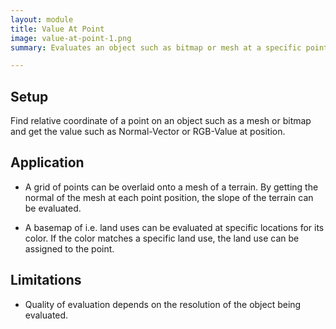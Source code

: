 ```yaml
---
layout: module
title: Value At Point
image: value-at-point-1.png
summary: Evaluates an object such as bitmap or mesh at a specific point for a specific value.

---
```


## Setup

Find relative coordinate of a point on an object such as a mesh or bitmap and get the value such as Normal-Vector or RGB-Value at position.

## Application

* A grid of points can be overlaid onto a mesh of a terrain. By getting the normal of the mesh at each point position, the slope of the terrain can be evaluated.

* A basemap of i.e. land uses can be evaluated at specific locations for its color. If the color matches a specific land use, the land use can be assigned to the point.

## Limitations

* Quality of evaluation depends on the resolution of the object being evaluated.
